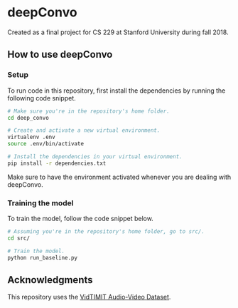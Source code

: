 # deepConvo

Created as a final project for CS 229 at Stanford University during fall 2018.

## How to use deepConvo

### Setup

To run code in this repository, first install the dependencies by running the following code snippet.

``` bash
# Make sure you're in the repository's home folder.
cd deep_convo

# Create and activate a new virtual environment.
virtualenv .env
source .env/bin/activate

# Install the dependencies in your virtual environment.
pip install -r dependencies.txt
```

Make sure to have the environment activated whenever you are dealing with deepConvo.

### Training the model

To train the model, follow the code snippet below.

``` bash
# Assuming you're in the repository's home folder, go to src/.
cd src/

# Train the model.
python run_baseline.py
```

## Acknowledgments

This repository uses the [VidTIMIT Audio-Video Dataset](http://conradsanderson.id.au/vidtimit/).
